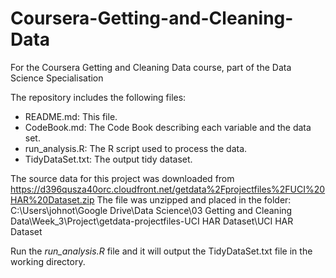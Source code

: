 # Coursera-Getting-and-Cleaning-Data
For the Coursera Getting and Cleaning Data course, part of the Data Science Specialisation 

The repository includes the following files:
* README.md: This file.
* CodeBook.md: The Code Book describing each variable and the data set.
* run_analysis.R: The R script used to process the data.
* TidyDataSet.txt: The output tidy dataset.

The source data for this project was downloaded from https://d396qusza40orc.cloudfront.net/getdata%2Fprojectfiles%2FUCI%20HAR%20Dataset.zip 
The file was unzipped and placed in the folder:
C:\Users\johnot\Google Drive\Data Science\03 Getting and Cleaning Data\Week_3\Project\getdata-projectfiles-UCI HAR Dataset\UCI HAR Dataset

Run the *run_analysis.R* file and it will output the TidyDataSet.txt file in the working directory.

